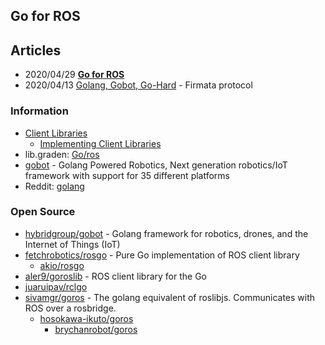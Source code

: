 ## Go for ROS


## Articles
- 2020/04/29 [**Go for ROS**](https://ubuntu.com/blog/go-for-ros)
- 2020/04/13 [Golang, Gobot, Go-Hard](https://medium.com/@miriamgrigsby/golang-gobot-go-hard-e915a840664) - Firmata protocol


### Information
- [Client Libraries](http://wiki.ros.org/Client%20Libraries)
    - [Implementing Client Libraries](https://wiki.ros.org/Implementing%20Client%20Libraries)
- lib.graden: [Go/ros](https://libs.garden/go/search?q=ros&sort=growing)
- [gobot](https://gobot.io/) - Golang Powered Robotics, Next generation robotics/IoT framework with support for 35 different platforms
- Reddit: [golang](https://www.reddit.com/r/golang/)


### Open Source
- [hybridgroup/gobot](https://github.com/hybridgroup/gobot) - Golang framework for robotics, drones, and the Internet of Things (IoT)
- [fetchrobotics/rosgo](https://github.com/fetchrobotics/rosgo) - Pure Go implementation of ROS client library
    - [akio/rosgo](https://github.com/akio/rosgo)
- [aler9/goroslib](https://github.com/aler9/goroslib) - ROS client library for the Go
- [juaruipav/rclgo](https://github.com/juaruipav/rclgo) 
- [sivamgr/goros](https://github.com/sivamgr/goros) - The golang equivalent of roslibjs. Communicates with ROS over a rosbridge.
    - [hosokawa-ikuto/goros](https://github.com/hosokawa-ikuto/goros)
        - [brychanrobot/goros](https://github.com/brychanrobot/goros)

